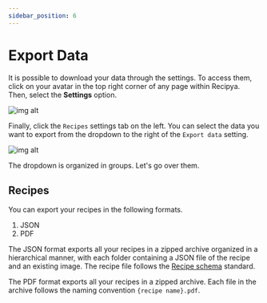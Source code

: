 ```yaml
---
sidebar_position: 6
---
```


# Export Data

It is possible to download your data through the settings. To access them, click on your avatar in the top right
corner of any page within Recipya. Then, select the **Settings** option.

![img alt](/img/features/settings-access.png)

Finally, click the `Recipes` settings tab on the left. You can select the data you want to export from the dropdown
to the right of the `Export data` setting.

![img alt](/img/features/settings-export.png)

The dropdown is organized in groups. Let's go over them.

## Recipes

You can export your recipes in the following formats.
1. JSON
2. PDF

The JSON format exports all your recipes in a zipped archive organized in a hierarchical manner, with each folder 
containing a JSON file of the recipe and an existing image. The recipe file follows the 
[Recipe schema](https://schema.org/Recipe) standard.

The PDF format exports all your recipes in a zipped archive. Each file in the archive follows the naming 
convention `{recipe name}.pdf`.